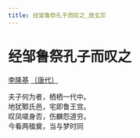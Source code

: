 ```yaml
---
title: 经邹鲁祭孔子而叹之_唐玄宗
---
```


# 经邹鲁祭孔子而叹之

[李隆基](https://so.gushiwen.cn/authorv_ba71637288c6.aspx) [〔唐代〕](https://so.gushiwen.cn/shiwens/default.aspx?cstr=%e5%94%90%e4%bb%a3)

夫子何为者，栖栖一代中。  
地犹鄹氏邑，宅即鲁王宫。  
叹凤嗟身否，伤麟怨道穷。  
今看两楹奠，当与梦时同